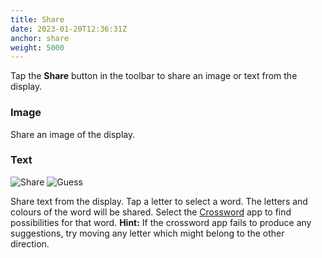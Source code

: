 ```yaml
---
title: Share
date: 2023-01-20T12:36:31Z
anchor: share
weight: 5000
---
```


Tap the **Share** button in the toolbar to share an image or text from
the display.

### Image
Share an image of the display.

### Text

![Share](images/Gridle-share.png) ![Guess](images/Crossword-guess.png)

Share text from the display. Tap a letter to select a word. The
letters and colours of the word will be shared. Select the
[Crossword](https://github.com/billthefarmer/crossword) app to find
possibilities for that word. **Hint:** If the crossword app fails to
produce any suggestions, try moving any letter which might belong to
the other direction.
